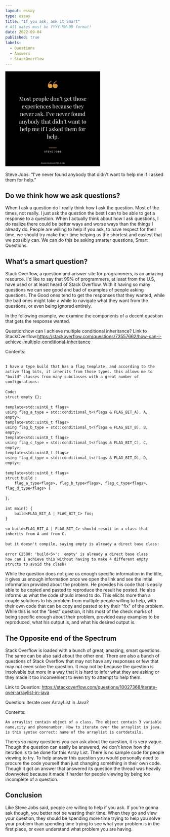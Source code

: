 ```yaml
---
layout: essay
type: essay
title: "If you ask, ask it Smart"
# All dates must be YYYY-MM-DD format!
date: 2022-09-04
published: true
labels:
  - Questions
  - Answers
  - StackOverflow
---
```


<img width="300px" class="rounded float-start pe-4" src="../img/ask-smart/stevejobs.jpeg">

Steve Jobs:  “I've never found anybody that didn't want to help me if I asked them for help.”

## Do we think how we ask questions?

When I ask a question do I really think how I ask the question.  Most of the times, not really.  I just ask the question the best I can to be able to get a response to a question.  When I actually think about how I ask questions, I do realize there could be better ways and worse ways than the things I already do.  People are willing to help if you ask, to have respect for their time, we should try make their time helping us the shortest and easiest that we possibly can.  We can do this be asking smarter questions, Smart Questions.

## What’s a smart question?

Stack Overflow, a question and answer site for programmers, is an amazing resource.  I'd like to say that 99% of programmers, at least from the U.S, have used or at least heard of Stack Overflow.  With it having so many questions we can see good and bad of examples of people asking questions.  The Good ones tend to get the responses that they wanted, while the bad ones might take a while to navigate what they want from the questions, or even being ignored entirely.


In the following example, we examine the components of a decent question that gets the response wanted.


Question:how can I achieve multiple conditional inheritance?
Link to StackOverflow:https://stackoverflow.com/questions/73557662/how-can-i-achieve-multiple-conditional-inheritance

Contents:
```

I have a type build that has a flag template, and according to the active flag bits, it inherits from those types. this allows me to "build" classes from many subclasses with a great number of configurations:

Code:
struct empty {};

template<std::uint8_t flags> 
using flag_a_type = std::conditional_t<(flags & FLAG_BIT_A), A, empty>;
template<std::uint8_t flags> 
using flag_b_type = std::conditional_t<(flags & FLAG_BIT_B), B, empty>;
template<std::uint8_t flags> 
using flag_c_type = std::conditional_t<(flags & FLAG_BIT_C), C, empty>;
template<std::uint8_t flags> 
using flag_d_type = std::conditional_t<(flags & FLAG_BIT_D), D, empty>;

template<std::uint8_t flags>
struct build : 
    flag_a_type<flags>, flag_b_type<flags>, flag_c_type<flags>, flag_d_type<flags> {

};

int main() {
    build<FLAG_BIT_A | FLAG_BIT_C> foo;
}

so build<FLAG_BIT_A | FLAG_BIT_C> should result in a class that inherits from A and from C.

but it doesn't compile, saying empty is already a direct base class:

error C2500: 'build<5>': 'empty' is already a direct base class
how can I achieve this without having to make 4 different empty structs to avoid the clash?

```

While the question does not give us enough specific information in the title, it gives us enough information once we open the link and see the intial information provided about the problem.  He provides his code that is easily able to be copied and pasted to reproduce the result he posted.  He also informs us what the code should intend to do.  This elicits more than a couple solutions to his problem from multiple people willing to help, with their own code that can be copy and pasted to try their "fix" of the problem.  While this is not the "best" question, it hits most of the check marks of being specific enough about their problem, provided easy examples to be reproduced, what his output is, and what his desired output is.

## The Opposite end of the Spectrum

Stack Overflow is loaded with a bunch of great, amazing, smart questions.  The same can be also said about the other end.  There are also a bunch of questions of Stack Overflow that may not have any responses or few that may not even solve the question.  It may not be because the question is insolvable but more in a way that it is hard to infer what they are asking or they made it too inconvenient to even try to attempt to help them.

Link to Question: https://stackoverflow.com/questions/10027368/iterate-over-arraylist-in-java

Question: Iterate over ArrayList in Java?

Contents:
```
An arraylist contain object of a class. The object contain 3 variable name,city and phonenumber. How to iterate over the arraylist in java. is this syntax correct: name of the arraylist is cartdetails.
```

Theres so many questions you can ask about the question, it is very vague.  Though the question can easily be answered, we don't know how the iteration is to be done for this Array List.  There is no sample code for people viewing to try.  To help answer this question you would personally need to procure the code yourself than just changing something in their own code.  Though it got an answer that answered its question the thread was heavily downvoted because it made if harder for people viewing by being too incomplete of a question.

## Conclusion

Like Steve Jobs said,  people are willing to help if you ask.  If you're gonna ask though, you better not be wasting their time.  When they go and view your question, they should be spending more time trying to help you solve your problem than spending time trying to see what your problem is in the first place, or even understand what problem you are having.
